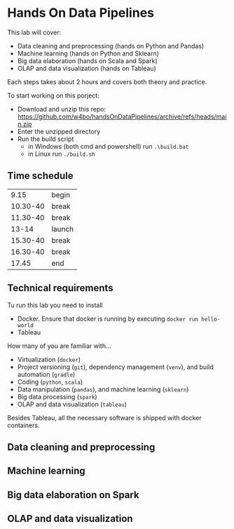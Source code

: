 # Hands On Data Pipelines

This lab will cover:

- Data cleaning and preprocessing (hands on Python and Pandas)
- Machine learning (hands on Python and Sklearn)
- Big data elaboration (hands on Scala and Spark)
- OLAP and data visualization (hands on Tableau)

Each steps takes about 2 hours and covers both theory and practice.

To start working on this porject:
- Download and unzip this repo: https://github.com/w4bo/handsOnDataPipelines/archive/refs/heads/main.zip
- Enter the unzipped directory
- Run the build script
    - in Windows (both cmd and powershell) run `.\build.bat`
    - in Linux run `./build.sh`

## Time schedule

|           |           |
|-          |-          |
| 9.15      | begin     |
| 10.30-40  | break     |
| 11.30-40  | break     |
| 13-14     | launch    |
| 15.30-40  | break     |
| 16.30-40  | break     |
| 17.45     | end       |


## Technical requirements

Tu run this lab you need to install
- Docker. Ensure that docker is running by executing `docker run hello-world`
- Tableau

How many of you are familiar with...

- Virtualization (`docker`)
- Project versioning (`git`), dependency management (`venv`), and build automation (`gradle`)
- Coding (`python`, `scala`)
- Data manipulation (`pandas`), and machine learning (`sklearn`)
- Big data processing (`spark`) 
- OLAP and data visualization (`tableau`)

Besides Tableau, all the necessary software is shipped with docker containers.

## Data cleaning and preprocessing
## Machine learning
## Big data elaboration on Spark
## OLAP and data visualization
